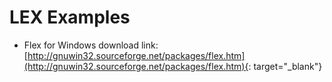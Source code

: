 # LEX Examples

- Flex for Windows download link: [http://gnuwin32.sourceforge.net/packages/flex.htm](http://gnuwin32.sourceforge.net/packages/flex.htm){: target="_blank"}
